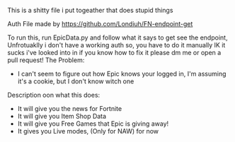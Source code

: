 This is a shitty file i put togeather that does stupid things

Auth File made by https://github.com/Londiuh/FN-endpoint-get

To run this, run EpicData.py
and follow what it says to get see the endpoint, Unfrotuaklly i don't have a working auth so, you have to do it manually IK it sucks i've looked into in if you know how to fix it please dm me or open a pull request!
The Problem:
* I can't seem to figure out how Epic knows your logged in, I'm assuming it's a cookie, but I don't know witch one

Description oon what this does:
* It will give you the news for Fortnite
* It will give you Item Shop Data
* It will give you Free Games that Epic is giving away!
* It gives you Live modes, (Only for NAW) for now
